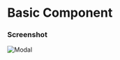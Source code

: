 # Basic Component

### Screenshot

![Modal](https://user-images.githubusercontent.com/19285811/68985412-3ef77780-0851-11ea-8a73-30e842db3dab.png)
